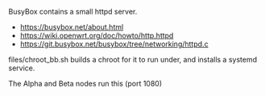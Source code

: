 
BusyBox contains a small httpd server.

* https://busybox.net/about.html
* https://wiki.openwrt.org/doc/howto/http.httpd
* https://git.busybox.net/busybox/tree/networking/httpd.c

files/chroot_bb.sh builds a chroot for it to run under, and installs a systemd service.

The Alpha and Beta nodes run this (port 1080)
